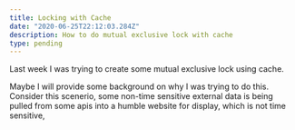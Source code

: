```yaml
---
title: Locking with Cache
date: "2020-06-25T22:12:03.284Z"
description: How to do mutual exclusive lock with cache
type: pending
---
```



Last week I was trying to create some mutual exclusive lock using cache.

Maybe I will provide some background on why I was trying to do this. Consider this scenerio,  some non-time sensitive external data is being pulled from some apis into a humble website for display, which is not time sensitive,

